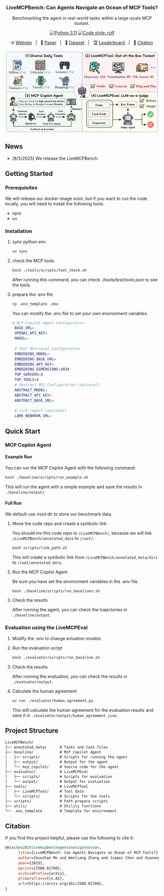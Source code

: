 <a id="readme-top"></a>

<!-- PROJECT -->
<br />
<div align="center">
  <h3 align="center">LiveMCPBench: Can Agents Navigate an Ocean of MCP Tools?</h3>

  <p align="center">
    Benchmarking the agent in real-world tasks within a large-scale MCP toolset.
  </p>
</div>
<p align="center">
<a href="https://www.python.org/downloads/release/python-31113/"><img src="https://img.shields.io/badge/python-3.11-blue.svg" alt="Python 3.11"></a>
<a href="https://github.com/astral-sh/ruff"><img src="https://img.shields.io/badge/code%20style-ruff-000000.svg" alt="Code style: ruff"></a>
</p>

<p align="center">
  🌐 <a href="https://icip-cas.github.io/LiveMCPBench" target="_blank">Website</a> &nbsp; | &nbsp;
  📄 <a href="https://arxiv.org/abs/2508.01780" target="_blank">Paper</a> &nbsp; | &nbsp;
  🤗 <a href="https://huggingface.co/datasets/ICIP/LiveMCPBench" target="_blank">Dataset</a> &nbsp; | &nbsp;
  🏆 <a href="https://docs.google.com/spreadsheets/d/1EXpgXq1VKw5A7l7-N2E9xt3w0eLJ2YPVPT-VrRxKZBw/edit?usp=sharing" target="_blank">Leaderboard</a> 
  &nbsp; | &nbsp;
  🙏 <a href="#citation" target="_blank">Citation</a>
</p>


![Overview](media/LiveMCPBench.png)
## News
* [8/3/2025] We release the LiveMCPBench.
## Getting Started

### Prerequisites
We will release our docker image soon, but if you want to run the code locally, you will need to install the following tools:
* npm
* uv
### Installation
1. sync python env

   ```bash
   uv sync
   ```
2. check the MCP tools

   ```bash
   bash ./tools/scripts/tool_check.sh
   ```
   After running this command, you can check ./tools/test/tools.json to see the tools.

3. prepare the .env file

   ```bash
   cp .env_template .env
   ```
   You can modify the .env file to set your own environment variables.
   ```bash
   # MCP Copilot Agent Configuration
    BASE_URL=
    OPENAI_API_KEY=
    MODEL=

    # Tool Retrieval Configuration
    EMBEDDING_MODEL=
    EMBEDDING_BASE_URL=
    EMBEDDING_API_KEY=
    EMBEDDING_DIMENSIONS=1024
    TOP_SERVERS=5
    TOP_TOOLS=3
    # Abstract API Configuration (optional)
    ABSTRACT_MODEL=
    ABSTRACT_API_KEY=
    ABSTRACT_BASE_URL=

    # lark report (optional)
    LARK_WEBHOOK_URL=
   ```

## Quick Start
### MCP Copilot Agent
#### Example Run
You can run the MCP Copilot Agent with the following command:

```bash
bash ./baseline/scripts/run_example.sh
```
This will run the agent with a simple example and save the results in `./baseline/output/`.

#### Full Run
We default use /root dir to store our benchmark data.

1. Move the code repo and create a symbolic link

    You should mv this code repo to `/LiveMCPBench/`, because we will link `/LiveMCPBench/annotated_data` to `/root/`.

    ```bash
    bash scripts/link_path.sh
    ```

    This will create a symbolic link from `/LiveMCPBench/annotated_data/dirs` to `/root/annotated_data`.

2. Run the MCP Copilot Agent

    Be sure you have set the environment variables in the .env file.

    ````bash
    bash ./baseline/scripts/run_baselines.sh
    ````
3. Check the results

    After running the agent, you can check the trajectories  in `./baseline/output`.

### Evaluation using the LiveMCPEval
1. Modify the .env to change evluation models

2. Run the evaluation script

   ```bash
   bash ./evaluator/scripts/run_baseline.sh
   ```

3. Check the results

    After running the evaluation, you can check the results in `./evaluator/output`.

4. Calculate the human agreement

   ```bash
   uv run ./evaluator/human_agreement.py
   ```

   This will calculate the human agreement for the evaluation results and save it in `./evaluator/output/human_agreement.json`.

## Project Structure
```
LiveMCPBench/
├── annotated_data/      # Tasks and task files
├── baseline/            # MCP Copilot Agent
│   ├── scripts/         # Scripts for running the agent
│   ├── output/          # Output for the agent
│   └── mcp_copilot/     # Source code for the agent
├── evaluator/           # LiveMCPEval
│   ├── scripts/         # Scripts for evaluation
│   └── output/          # Output for evaluation
├── tools/               # LiveMCPTool
│   ├── LiveMCPTool/     # Tool data
│   └── scripts/         # Scripts for the tools
├── scripts/             # Path prepare scripts
├── utils/               # Utility functions
└── .env_template        # Template for environment
```
## Citation

If you find this project helpful, please use the following to cite it:
```bibtex
@misc{mo2025livemcpbenchagentsnavigateocean,
      title={LiveMCPBench: Can Agents Navigate an Ocean of MCP Tools?}, 
      author={Guozhao Mo and Wenliang Zhong and Jiawei Chen and Xuanang Chen and Yaojie Lu and Hongyu Lin and Ben He and Xianpei Han and Le Sun},
      year={2025},
      eprint={2508.01780},
      archivePrefix={arXiv},
      primaryClass={cs.AI},
      url={https://arxiv.org/abs/2508.01780}, 
}
```